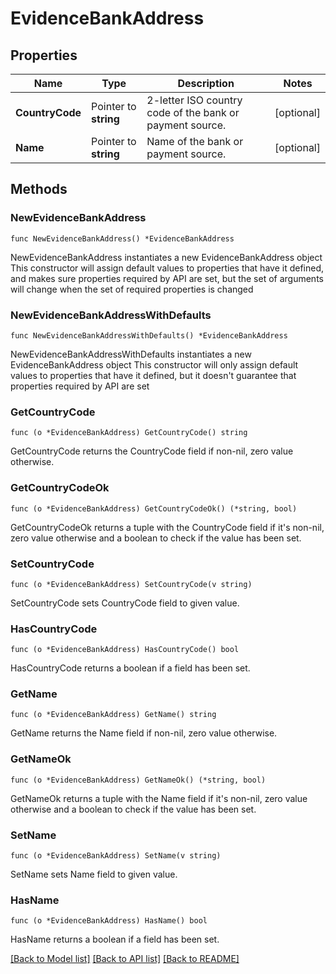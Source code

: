 # EvidenceBankAddress

## Properties

Name | Type | Description | Notes
------------ | ------------- | ------------- | -------------
**CountryCode** | Pointer to **string** | 2-letter ISO country code of the bank or payment source. | [optional] 
**Name** | Pointer to **string** | Name of the bank or payment source. | [optional] 

## Methods

### NewEvidenceBankAddress

`func NewEvidenceBankAddress() *EvidenceBankAddress`

NewEvidenceBankAddress instantiates a new EvidenceBankAddress object
This constructor will assign default values to properties that have it defined,
and makes sure properties required by API are set, but the set of arguments
will change when the set of required properties is changed

### NewEvidenceBankAddressWithDefaults

`func NewEvidenceBankAddressWithDefaults() *EvidenceBankAddress`

NewEvidenceBankAddressWithDefaults instantiates a new EvidenceBankAddress object
This constructor will only assign default values to properties that have it defined,
but it doesn't guarantee that properties required by API are set

### GetCountryCode

`func (o *EvidenceBankAddress) GetCountryCode() string`

GetCountryCode returns the CountryCode field if non-nil, zero value otherwise.

### GetCountryCodeOk

`func (o *EvidenceBankAddress) GetCountryCodeOk() (*string, bool)`

GetCountryCodeOk returns a tuple with the CountryCode field if it's non-nil, zero value otherwise
and a boolean to check if the value has been set.

### SetCountryCode

`func (o *EvidenceBankAddress) SetCountryCode(v string)`

SetCountryCode sets CountryCode field to given value.

### HasCountryCode

`func (o *EvidenceBankAddress) HasCountryCode() bool`

HasCountryCode returns a boolean if a field has been set.

### GetName

`func (o *EvidenceBankAddress) GetName() string`

GetName returns the Name field if non-nil, zero value otherwise.

### GetNameOk

`func (o *EvidenceBankAddress) GetNameOk() (*string, bool)`

GetNameOk returns a tuple with the Name field if it's non-nil, zero value otherwise
and a boolean to check if the value has been set.

### SetName

`func (o *EvidenceBankAddress) SetName(v string)`

SetName sets Name field to given value.

### HasName

`func (o *EvidenceBankAddress) HasName() bool`

HasName returns a boolean if a field has been set.


[[Back to Model list]](../README.md#documentation-for-models) [[Back to API list]](../README.md#documentation-for-api-endpoints) [[Back to README]](../README.md)


